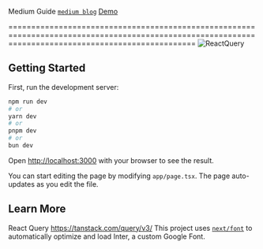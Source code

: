 Medium Guide  [`medium blog`](https://medium.com/@ecarina.gonzalez/react-query-integration-with-next-js-are-you-ready-7433568356f2)
[Demo](https://next-reactquery-starter-jan24.vercel.app) 



=====================================================================================================================================================
![ReactQuery](https://miro.medium.com/v2/resize:fit:4800/format:webp/1*cpag_6df8RImb4xws9y6fA.png)

## Getting Started

First, run the development server:

```bash
npm run dev
# or
yarn dev
# or
pnpm dev
# or
bun dev
```

Open [http://localhost:3000](http://localhost:3000) with your browser to see the result.

You can start editing the page by modifying `app/page.tsx`. The page auto-updates as you edit the file.



## Learn More

React Query https://tanstack.com/query/v3/
This project uses [`next/font`](https://nextjs.org/docs/basic-features/font-optimization) to automatically optimize and load Inter, a custom Google Font.



